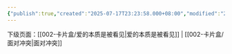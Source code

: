 ```yaml
---
{"publish":true,"created":"2025-07-17T23:23:58.000+08:00","modified":"2025-09-17T21:18:19.831+08:00","tags":["心理学","亲密关系"],"cssclasses":""}
---
```











下级页面：[[002-卡片盒/爱的本质是被看见\|爱的本质是被看见]] | [[002-卡片盒/面对冲突\|面对冲突]]

